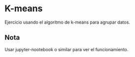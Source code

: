 # K-means
Ejercicio usando el algoritmo de k-means para agrupar datos.

## Nota
Usar jupyter-nootebook o similar para ver el funcionamiento.

